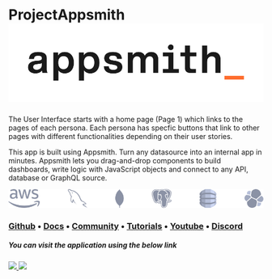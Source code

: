 # ProjectAppsmith![](https://raw.githubusercontent.com/appsmithorg/appsmith/release/static/appsmith_logo_primary.png)

The User Interface starts with a home page (Page 1) which links to the pages of each persona. Each persona has specfic buttons that link to other pages with different functionalities depending on their user stories.



This app is built using Appsmith. Turn any datasource into an internal app in minutes. Appsmith lets you drag-and-drop components to build dashboards, write logic with JavaScript objects and connect to any API, database or GraphQL source.

![](https://raw.githubusercontent.com/appsmithorg/appsmith/release/static/images/integrations.png)

### [Github](https://github.com/appsmithorg/appsmith) • [Docs](https://docs.appsmith.com/?utm_source=github&utm_medium=social&utm_content=appsmith_docs&utm_campaign=null&utm_term=appsmith_docs) • [Community](https://community.appsmith.com/) • [Tutorials](https://github.com/appsmithorg/appsmith/tree/update/readme#tutorials) • [Youtube](https://www.youtube.com/appsmith) • [Discord](https://discord.gg/rBTTVJp)

##### You can visit the application using the below link

###### [![](https://assets.appsmith.com/git-sync/Buttons.svg) ](http://localhost:8080/applications/661f60fc951be869acf7ec5a/pages/661f60fc951be869acf7ec5d) [![](https://assets.appsmith.com/git-sync/Buttons2.svg)](http://localhost:8080/applications/661f60fc951be869acf7ec5a/pages/661f60fc951be869acf7ec5d/edit)
